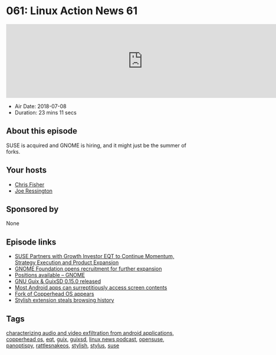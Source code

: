 # 061: Linux Action News 61

<iframe src="https://player.fireside.fm/v2/DAcK9LdX+Xwx2ndHe?theme=dark" width="740" height="200" frameborder="0" scrolling="no"></iframe>

* Air Date: 2018-07-08
* Duration: 23 mins 11 secs

## About this episode

SUSE is acquired and GNOME is hiring, and it might just be the summer of forks.

## Your hosts
* [Chris Fisher](https://linuxactionnews.com/hosts/chris)
* [Joe Ressington](https://linuxactionnews.com/hosts/joe)

## Sponsored by

None



## Episode links

  * [SUSE Partners with Growth Investor EQT to Continue Momentum, Strategy Execution and Product Expansion](https://www.suse.com/c/news/suse-partners-with-growth-investor-eqt-to-continue-momentum-strategy-execution-and-product-expansion/ "SUSE Partners with Growth Investor EQT to Continue Momentum, Strategy Execution and Product Expansion")
  * [GNOME Foundation opens recruitment for further expansion](https://www.gnome.org/news/2018/07/gnome-foundation-opens-recruitment-for-further-expansion/ "GNOME Foundation opens recruitment for further expansion")
  * [Positions available – GNOME](https://www.gnome.org/foundation/careers/ "Positions available – GNOME")
  * [GNU Guix & GuixSD 0.15.0 released](https://www.gnu.org/software/guix/blog/2018/gnu-guix-and-guixsd-0.15.0-released/ "GNU Guix & GuixSD 0.15.0 released")
  * [Most Android apps can surreptitiously access screen contents](https://www.theregister.co.uk/2018/07/04/most_android_apps_can_slurp_your_screen_and_you_wouldnt_even_know/ "Most Android apps can surreptitiously access screen contents")
  * [Fork of Copperhead OS appears](https://github.com/dan-v/rattlesnakeos-stack "Fork of Copperhead OS appears")
  * [Stylish extension steals browsing history](https://robertheaton.com/2018/07/02/stylish-browser-extension-steals-your-internet-history/ "Stylish extension steals browsing history")



## Tags

[characterizing audio and video exfiltration from android applications](https://linuxactionnews.com/tags/characterizing%20audio%20and%20video%20exfiltration%20from%20android%20applications), [copperhead os](https://linuxactionnews.com/tags/copperhead%20os), [eqt](https://linuxactionnews.com/tags/eqt), [guix](https://linuxactionnews.com/tags/guix), [guixsd](https://linuxactionnews.com/tags/guixsd), [linux news podcast](https://linuxactionnews.com/tags/linux%20news%20podcast), [opensuse](https://linuxactionnews.com/tags/opensuse), [panoptispy](https://linuxactionnews.com/tags/panoptispy), [rattlesnakeos](https://linuxactionnews.com/tags/rattlesnakeos), [stylish](https://linuxactionnews.com/tags/stylish), [stylus](https://linuxactionnews.com/tags/stylus), [suse](https://linuxactionnews.com/tags/suse)